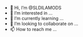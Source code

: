 - 👋 Hi, I’m @SLDILAMODS
- 👀 I’m interested in ...
- 🌱 I’m currently learning ...
- 💞️ I’m looking to collaborate on ...
- 📫 How to reach me ...

<!---
SLDILAMODS/SLDILAMODS is a ✨ special ✨ repository because its `README.md` (this file) appears on your GitHub profile.
You can click the Preview link to take a look at your changes.
--->

